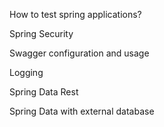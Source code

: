 How to test spring applications?

Spring Security

Swagger configuration and usage

Logging

Spring Data Rest

Spring Data with external database
